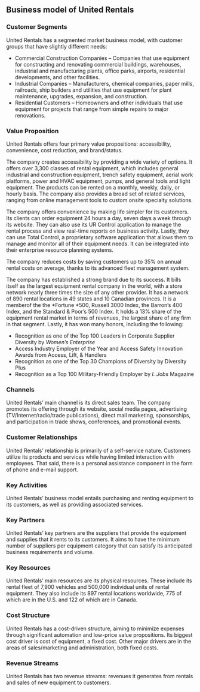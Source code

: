 Business model of United Rentals
--------------------------------

 ### Customer Segments

 United Rentals has a segmented market business model, with customer groups that have slightly different needs:

  * Commercial Construction Companies – Companies that use equipment for constructing and renovating commercial buildings, warehouses, industrial and manufacturing plants, office parks, airports, residential developments, and other facilities.
 * Industrial Companies – Manufacturers, chemical companies, paper mills, railroads, ship builders and utilities that use equipment for plant maintenance, upgrades, expansion, and construction.
 * Residential Customers – Homeowners and other individuals that use equipment for projects that range from simple repairs to major renovations.
  ### Value Proposition

 United Rentals offers four primary value propositions: accessibility, convenience, cost reduction, and brand/status.

 The company creates accessibility by providing a wide variety of options. It offers over 3,300 classes of rental equipment, which includes general industrial and construction equipment, trench safety equipment, aerial work platforms, power and HVAC equipment, pumps, and general tools and light equipment. The products can be rented on a monthly, weekly, daily, or hourly basis. The company also provides a broad set of related services, ranging from online management tools to custom onsite specialty solutions.

 The company offers convenience by making life simpler for its customers. Its clients can order equipment 24 hours a day, seven days a week through its website. They can also use its UR Control application to manage the rental process and view real-time reports on business activity. Lastly, they can use Total Control, a proprietary software application that allows them to manage and monitor all of their equipment needs. It can be integrated into their enterprise resource planning systems.

 The company reduces costs by saving customers up to 35% on annual rental costs on average, thanks to its advanced fleet management system.

 The company has established a strong brand due to its success. It bills itself as the largest equipment rental company in the world, with a store network nearly three times the size of any other provider. It has a network of 890 rental locations in 49 states and 10 Canadian provinces. It is a memberof the the *Fortune *500, Russell 3000 Index, the Barron’s 400 Index, and the Standard & Poor’s 500 Index. It holds a 13% share of the equipment rental market in terms of revenues, the largest share of any firm in that segment. Lastly, it has won many honors, including the following:

  * Recognition as one of the Top 100 Leaders in Corporate Supplier Diversity by *Women’s Enterprise*
 * Access Industry Employer of the Year and Access Safety Innovation Awards from Access, Lift, & Handlers
 * Recognition as one of the Top 30 Champions of Diversity by Diversity Plus
 * Recognition as a Top 100 Military-Friendly Employer by *I. Jobs* Magazine
  ### Channels

 United Rentals’ main channel is its direct sales team. The company promotes its offering through its website, social media pages, advertising (TV/Internet/radio/trade publications), direct mail marketing, sponsorships, and participation in trade shows, conferences, and promotional events.

 ### Customer Relationships

 United Rentals’ relationship is primarily of a self-service nature. Customers utilize its products and services while having limited interaction with employees. That said, there is a personal assistance component in the form of phone and e-mail support.

 ### Key Activities

 United Rentals’ business model entails purchasing and renting equipment to its customers, as well as providing associated services.

 ### Key Partners

 United Rentals’ key partners are the suppliers that provide the equipment and supplies that it rents to its customers. It aims to have the minimum number of suppliers per equipment category that can satisfy its anticipated business requirements and volume.

 ### Key Resources

 United Rentals’ main resources are its physical resources. These include its rental fleet of 7,900 vehicles and 500,000 individual units of rental equipment. They also include its 897 rental locations worldwide, 775 of which are in the U.S. and 122 of which are in Canada.

 ### Cost Structure

 United Rentals has a cost-driven structure, aiming to minimize expenses through significant automation and low-price value propositions. Its biggest cost driver is cost of equipment, a fixed cost. Other major drivers are in the areas of sales/marketing and administration, both fixed costs.

 ### Revenue Streams

 United Rentals has two revenue streams: revenues it generates from rentals and sales of new equipment to customers.
